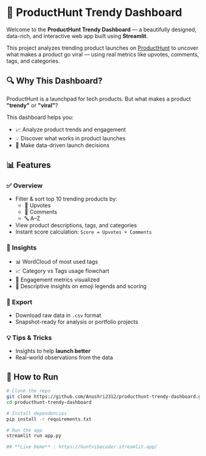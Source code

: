 # 🚀 ProductHunt Trendy Dashboard

Welcome to the **ProductHunt Trendy Dashboard** — a beautifully designed, data-rich, and interactive web app built using **Streamlit**.

This project analyzes trending product launches on [ProductHunt](https://www.producthunt.com/) to uncover what makes a product go viral — using real metrics like upvotes, comments, tags, and categories.

## 🔍 Why This Dashboard?

ProductHunt is a launchpad for tech products. But what makes a product **"trendy"** or **"viral"**?

This dashboard helps you:
- 📈 Analyze product trends and engagement
- 💡 Discover what works in product launches
- 🎯 Make data-driven launch decisions

## 📊 Features

### ✅ Overview
- Filter & sort top 10 trending products by:
  - 🔼 Upvotes
  - 💬 Comments
  - 🔤 A–Z
- View product descriptions, tags, and categories
- Instant score calculation: `Score = Upvotes + Comments`

### 🧠 Insights
- 📊 WordCloud of most used tags
- 📈 Category vs Tags usage flowchart
- 🧮 Engagement metrics visualized
- 🧾 Descriptive insights on emoji legends and scoring

### 💾 Export
- Download raw data in `.csv` format
- Snapshot-ready for analysis or portfolio projects

### 💡 Tips & Tricks
- Insights to help **launch better**
- Real-world observations from the data

## 🧠 How to Run

```bash
# Clone the repo
git clone https://github.com/Anushri2312/producthunt-trendy-dashboard.git
cd producthunt-trendy-dashboard

# Install dependencies
pip install -r requirements.txt

# Run the app
streamlit run app.py

## **Live Demo** : https://huntvibecoder.streamlit.app/
